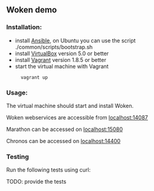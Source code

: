 ## Woken demo

### Installation:

* install [Ansible](https://www.ansible.com/), on Ubuntu you can use the script ./common/scripts/bootstrap.sh
* install [VirtualBox](https://www.virtualbox.org/) version 5.0 or better
* install [Vagrant](https://www.vagrantup.com/) version 1.8.5 or better
* start the virtual machine with Vagrant
  ```
    vagrant up
  ```

### Usage:

The virtual machine should start and install Woken.

Woken webservices are accessible from [localhost:14087](http://localhost:14087)

Marathon can be accessed on [localhost:15080](http://localhost:15080)

Chronos can be accessed on [localhost:14400](http://localhost:14400)

### Testing

Run the following tests using curl:

TODO: provide the tests
